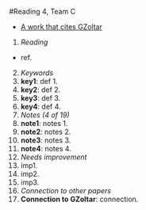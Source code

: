 #Reading 4, Team C
* [A work that cites GZoltar](http://dl.acm.org/citation.cfm?id=1555056)

1. *Reading*
  + ref.
2. *Keywords*
  1. **key1**: def 1.
  2. **key2**: def 2.
  3. **key3**: def 3.
  4. **key4**: def 4.
3. *Notes (4 of 19)*
  1. **note1**: notes 1.
  2. **note2**: notes 2.
  3. **note3**: notes 3.
  4. **note4**: notes 4.
4. *Needs improvement*
  1. imp1.
  2. imp2.
  3. imp3.
5. *Connection to other papers*
  1. **Connection to GZoltar**: connection.